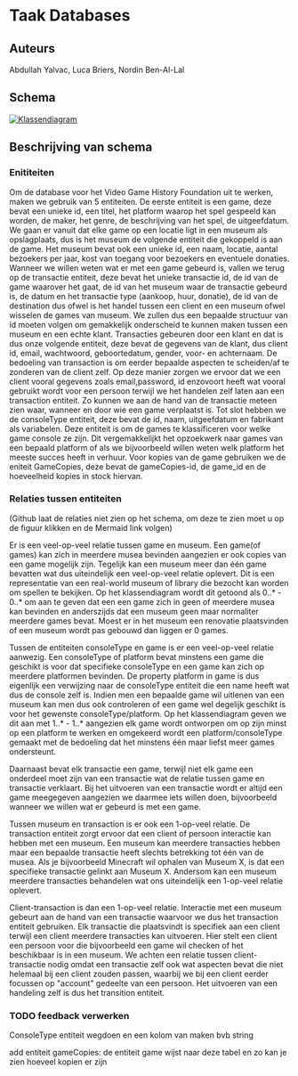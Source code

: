 # Taak Databases
## Auteurs
Abdullah Yalvac,
Luca Briers,
Nordin Ben-Al-Lal

## Schema  

[![Klassendiagram](https://mermaid.ink/img/pako:eNqFVE2PmzAQ_SuWj1U2SsjHBlT10Ox2L92qUnLZCqlyYZJaNTayh23TKP-9Y0MCTiotHMBvhpn33hgfeWFK4BkvlHDuQYq9FVWuS2mhQGk0-7jNdYixJ1EBO-aa0fXZ6D1je0K-y7KFNmglgShRQYTUSuDO2CoCS3gFBbWxLfqom4rtQVu4ynKFlbUncu5bCPUgEJilz4UD_z4osUGBjWMtIjUyNCjU2tQSXK5PZynPjQPKjsRUAbuWo0liBChi0PPxLV6lk2is-wr2BUQnaKeMQAYardAFfAIYwqXRoYYnSpzOrLaU60Rr-5Aa9viFXghE_gfkSkRv16DGlWWDyPZQw6AYuY-yZRoqDqiulSRtsYFFwK4NZFAJqWKophK_jb0hSTvghzEW_VSbeL_4zVGCjbGb4bCdtA6_BPgy7DUZbRR4cRHhosffnHoldLMjkxoL1sOdGeGXyPlkPH6Xc_b-7u5Dv2r3WK6H7XM-jVK71VNoNxw_hW4K_jcrLjdo-1ZeN0HmZfibj3gFlmZV0mEQbMo5_gRqyTN6LYX9lXOSTXmiQbM56IJnO6EcjHhTlzS-7vC4oLXQ34yhNdqmXfLsyP_wLJ2PV4tVOl3OZ8n0fjZLR_zAs3k6XiTJKlkky9k0Safz04j_Dd9PxvfJMp2lyXKSLtIlZYw4lP6fe-7OLv8403gMkY7F6R95epl5?type=png)](https://mermaid.live/edit#pako:eNqFVE2PmzAQ_SuWj1U2SsjHBlT10Ox2L92qUnLZCqlyYZJaNTayh23TKP-9Y0MCTiotHMBvhpn33hgfeWFK4BkvlHDuQYq9FVWuS2mhQGk0-7jNdYixJ1EBO-aa0fXZ6D1je0K-y7KFNmglgShRQYTUSuDO2CoCS3gFBbWxLfqom4rtQVu4ynKFlbUncu5bCPUgEJilz4UD_z4osUGBjWMtIjUyNCjU2tQSXK5PZynPjQPKjsRUAbuWo0liBChi0PPxLV6lk2is-wr2BUQnaKeMQAYardAFfAIYwqXRoYYnSpzOrLaU60Rr-5Aa9viFXghE_gfkSkRv16DGlWWDyPZQw6AYuY-yZRoqDqiulSRtsYFFwK4NZFAJqWKophK_jb0hSTvghzEW_VSbeL_4zVGCjbGb4bCdtA6_BPgy7DUZbRR4cRHhosffnHoldLMjkxoL1sOdGeGXyPlkPH6Xc_b-7u5Dv2r3WK6H7XM-jVK71VNoNxw_hW4K_jcrLjdo-1ZeN0HmZfibj3gFlmZV0mEQbMo5_gRqyTN6LYX9lXOSTXmiQbM56IJnO6EcjHhTlzS-7vC4oLXQ34yhNdqmXfLsyP_wLJ2PV4tVOl3OZ8n0fjZLR_zAs3k6XiTJKlkky9k0Safz04j_Dd9PxvfJMp2lyXKSLtIlZYw4lP6fe-7OLv8403gMkY7F6R95epl5)


## Beschrijving van schema
### Enititeiten
Om de database voor het Video Game History Foundation uit te werken, maken we gebruik van 5 entiteiten. De eerste entiteit is een game, deze bevat een unieke id, een titel, het platform waarop het spel gespeeld kan worden, de maker, het genre, de beschrijving van het spel, de uitgeefdatum. We gaan er vanuit dat elke game op een locatie ligt in een museum als opslagplaats, dus is het museum de volgende entiteit die gekoppeld is aan de game. Het museum bevat ook een unieke id, een naam, locatie, aantal bezoekers per jaar, kost van toegang voor bezoekers en eventuele donaties. Wanneer we willen weten wat er met een game gebeurd is, vallen we terug op de transactie entiteit, deze bevat het unieke transactie id, de id van de game waarover het gaat, de id van het museum waar de transactie gebeurd is, de datum en het transactie type (aankoop, huur, donatie), de id van de destination dus ofwel is het handel tussen een client en een museum ofwel wisselen de games van museum. We zullen dus een bepaalde structuur van id moeten volgen om gemakkelijk onderscheid te kunnen maken tussen een museum en een echte klant. Transacties gebeuren door een klant en dat is dus onze volgende entiteit, deze bevat de gegevens van de klant, dus client id, email, wachtwoord, geboortedatum, gender, voor- en achternaam. De bedoeling van transaction is om eerder bepaalde aspecten te scheiden/af te zonderen van de client zelf. Op deze manier zorgen we ervoor dat we een client vooral gegevens zoals email,password, id enzovoort heeft wat vooral gebruikt wordt voor een persoon terwijl we het handelen zelf laten aan een transaction entiteit. Zo kunnen we aan de hand van de transactie meteen zien waar, wanneer en door wie een game verplaatst is. Tot slot hebben we de consoleType entiteit, deze bevat de id, naam, uitgeefdatum en fabrikant als variabelen. Deze entiteit is om de games te klassificeren voor welke game console ze zijn. Dit vergemakkelijkt het opzoekwerk naar games van een bepaald platform of als we bijvoorbeeld willen weten welk platform het meeste succes heeft in verhuur. Voor kopies van de game gebruiken we de eniteit GameCopies, deze bevat de gameCopies-id, de game_id en de hoeveelheid kopies in stock hiervan.

### Relaties tussen entiteiten 
(Github laat de relaties niet zien op het schema, om deze te zien moet u op de figuur klikken en de Mermaid link volgen)

Er is een veel-op-veel relatie tussen game en museum. Een game(of games) kan zich in meerdere musea bevinden aangezien er ook copies van een game mogelijk zijn. Tegelijk kan een museum meer dan één game bevatten wat dus uiteindelijk een veel-op-veel relatie oplevert. Dit is een representatie van een real-world museum of library die bezocht kan worden om spellen te bekijken. Op het klassendiagram wordt dit getoond als 0..* - 0..* om aan te geven dat een een game zich in geen of meerdere musea kan bevinden en anderszijds dat een museum geen maar normaliter meerdere games bevat. Moest er in het museum een renovatie plaatsvinden of een museum wordt pas gebouwd dan liggen er 0 games.

Tussen de entiteiten consoleType en game is er een veel-op-veel relatie aanwezig. Een consoleType of platform bevat minstens een game die geschikt is voor dat specifieke consoleType en een game kan zich op meerdere platformen bevinden. De property platform in game is dus eigenlijk een verwijzing naar de consoleType entiteit die een name heeft wat dus de console zelf is. Indien men een bepaalde game wil uitlenen van een museum kan men dus ook controleren of een game wel degelijk geschikt is voor het gewenste consoleType/platform. Op het klassendiagram geven we dit aan met 1..* - 1..* aangezien elk game wordt ontworpen om op zijn minst op een platform te werken en omgekeerd wordt een platform/consoleType gemaakt met de bedoeling dat het minstens één maar liefst meer games ondersteunt.

Daarnaast bevat elk transactie een game, terwijl niet elk game een onderdeel moet zijn van een transactie wat de relatie tussen game en transactie verklaart. Bij het uitvoeren van een transactie wordt er altijd een game meegegeven aangezien we daarmee iets willen doen, bijvoorbeeld wanneer we willen wat er gebeurd is met een game.

Tussen museum en transaction is er ook een 1-op-veel relatie. De transaction entiteit zorgt ervoor dat een client of persoon interactie kan hebben met een museum. Een museum kan meerdere transacties hebben maar een bepaalde transactie heeft slechts betrekking tot één van de musea. Als je bijvoorbeeld Minecraft wil ophalen van Museum X, is dat een specifieke transactie gelinkt aan Museum X. Andersom kan een museum meerdere transacties behandelen wat ons uiteindelijk een 1-op-veel relatie oplevert. 

Client-transaction is dan een 1-op-veel relatie. Interactie met een museum gebeurt aan de hand van een transactie waarvoor we dus het transaction entiteit gebruiken. Elk transactie die plaatsvindt is specifiek aan een client terwijl een client meerdere transacties kan uitvoeren. Hier stelt een client een persoon voor die bijvoorbeeld een game wil checken of het beschikbaar is in een museum. We achten een relatie tussen client-transactie nodig omdat een transactie zelf ook wat aspecten bevat die niet helemaal bij een client zouden passen, waarbij we bij een client eerder focussen op "account" gedeelte van een persoon. Het uitvoeren van een handeling zelf is dus het transition entiteit.


### TODO feedback verwerken

ConsoleType entiteit wegdoen en een kolom van maken bvb string

add entiteit gameCopies: de entiteit game wijst naar deze tabel en zo kan je zien hoeveel kopien er zijn
